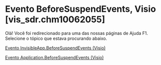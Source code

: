 
# Evento BeforeSuspendEvents, Visio [vis_sdr.chm10062055]

Olá! Você foi redirecionado para uma das nossas páginas de Ajuda F1. Selecione o tópico que estava procurando abaixo.

[Evento InvisibleApp.BeforeSuspendEvents (Visio)](http://msdn.microsoft.com/library/6194a96a-d549-025b-fc97-7d79989447f7%28Office.15%29.aspx)

[Evento Application.BeforeSuspendEvents (Visio)](http://msdn.microsoft.com/library/a6879424-40d8-e517-aad0-f31aa84a49f6%28Office.15%29.aspx)

